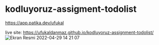# kodluyoruz-assigment-todolist 
https://app.patika.dev/ufukal

live site: 
https://ufukaldanmaz.github.io/kodluyoruz-assignment-todolist/
![Ekran Resmi 2022-04-29 14 21 07](https://user-images.githubusercontent.com/61687476/165935137-840abac7-a87f-471f-a71d-f1550f0bd036.png)
